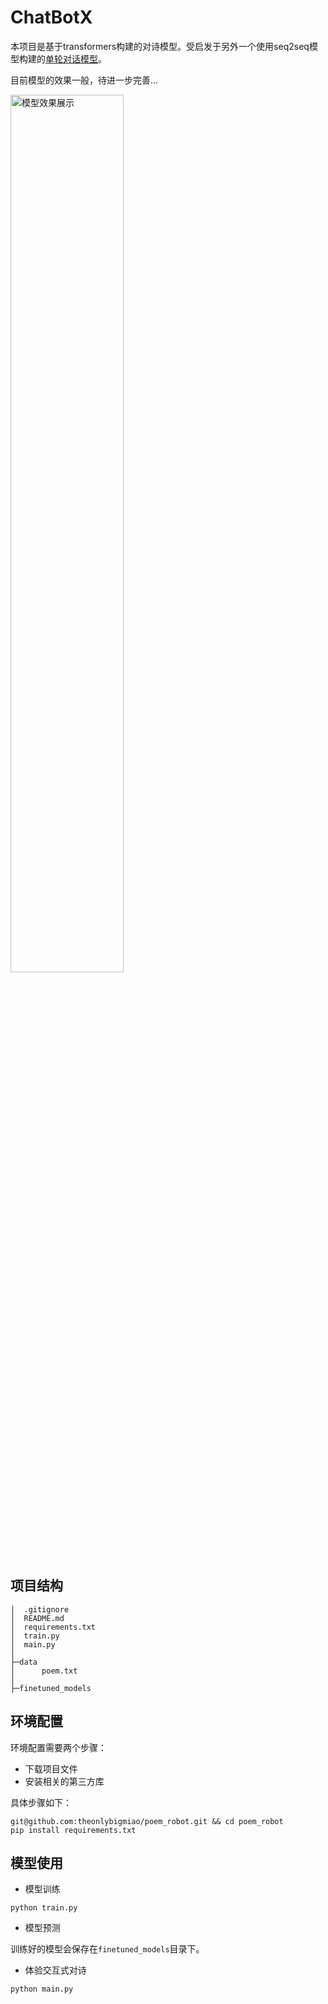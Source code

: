 # ChatBotX

本项目是基于transformers构建的对诗模型。受启发于另外一个使用seq2seq模型构建的[单轮对话模型](https://github.com/Schellings/Seq2SeqModel)。

目前模型的效果一般，待进一步完善...

<img src="E:/poem_robot/效果.png" alt="模型效果展示" style="width:60%;" />

## 项目结构

```shell
│  .gitignore
│  README.md
│  requirements.txt
│  train.py
│  main.py
│
├─data
│      poem.txt
│
├─finetuned_models
```

## 环境配置

环境配置需要两个步骤：

- 下载项目文件
- 安装相关的第三方库

具体步骤如下：

```
git@github.com:theonlybigmiao/poem_robot.git && cd poem_robot
pip install requirements.txt
```

## 模型使用

- 模型训练

```
python train.py
```


- 模型预测

训练好的模型会保存在`finetuned_models`目录下。

- 体验交互式对诗

```
python main.py
```

